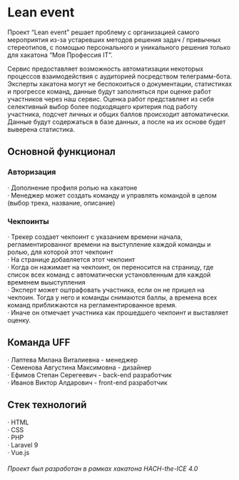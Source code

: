 # Lean event
Проект “Lean event” решает проблему с организацией самого мероприятия из-за устаревших методов решения задач / привычных стереотипов, с помощью персонального и уникального решения только для хакатона “Моя Профессия IT”.  

Сервис предоставляет возможность автоматизации некоторых процессов взаимодействия с аудиторией посредством телеграмм-бота. Эксперты хакатона могут не беспокоиться о документации, статистиках и прогрессе команд, данные будут заполняться при оценке работ участников через наш сервис. Оценка работ представляет из себя селективный выбор более подходящего критерия под работу участника, подсчет личных и общих баллов происходит автоматически. Данные будут содержаться в базе данных, а после на их основе будет выверена статистика.  

## Основной функционал
### Авторизация
· Дополнение профиля ролью на хакатоне  
· Менеджер может создать команду и управлять командой в целом (выбор трека, название, описание)  
### Чекпоинты
· Трекер создает чекпоинт с указанием времени начала, регламентированног времени на выступление каждой команды и ролью, для которой этот чекпоинт   
· На странице добавляется этот чекпоинт   
· Когда он нажимает на чекпоинт, он переносится на страницу, где список всех команд с автоматически установленным для каждой временем выыступления  
· Эксперт может оштрафовать участника, если он не пришел на чекпоин. Тогда у него и команды снимаются баллы, а времена всех команд приближаются на регламентированное время.  
· Иначе он отмечает участника как прошедшего чекпоинт и выставляет оценку.   


## Команда UFF
· Лаптева Милана Виталиевна - менеджер  
· Семенова Августина Максимовна - дизайнер  
· Ефимов Степан Серегеевич - back-end разработчик  
· Иванов Виктор Алдарович - front-end разработчик  
 
## Стек технологий

· HTML  
· CSS  
· PHP  
· Laravel 9  
· Vue.js 

###### Проект был разработан в рамках хакатона HACH-the-ICE 4.0
